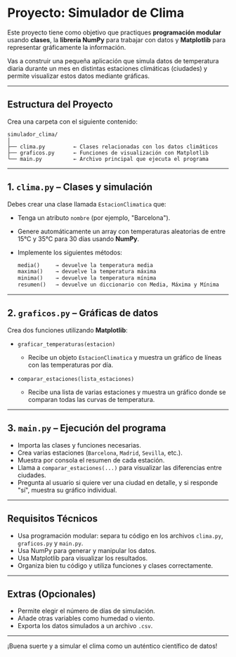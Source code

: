 # Proyecto: Simulador de Clima

Este proyecto tiene como objetivo que practiques **programación modular** usando **clases**, la **librería NumPy** para trabajar con datos y **Matplotlib** para representar gráficamente la información.

Vas a construir una pequeña aplicación que simula datos de temperatura diaria durante un mes en distintas estaciones climáticas (ciudades) y permite visualizar estos datos mediante gráficas.

---

## Estructura del Proyecto

Crea una carpeta con el siguiente contenido:

```
simulador_clima/
│
├── clima.py         ← Clases relacionadas con los datos climáticos
├── graficos.py      ← Funciones de visualización con Matplotlib
└── main.py          ← Archivo principal que ejecuta el programa
```

---

## 1. `clima.py` – Clases y simulación

Debes crear una clase llamada `EstacionClimatica` que:

- Tenga un atributo `nombre` (por ejemplo, "Barcelona").
- Genere automáticamente un array con temperaturas aleatorias de entre 15°C y 35°C para 30 días usando **NumPy**.
- Implemente los siguientes métodos:

  ```python
  media()     → devuelve la temperatura media
  maxima()    → devuelve la temperatura máxima
  minima()    → devuelve la temperatura mínima
  resumen()   → devuelve un diccionario con Media, Máxima y Mínima
  ```

---

## 2. `graficos.py` – Gráficas de datos

Crea dos funciones utilizando **Matplotlib**:

- `graficar_temperaturas(estacion)`

  - Recibe un objeto `EstacionClimatica` y muestra un gráfico de líneas con las temperaturas por día.

- `comparar_estaciones(lista_estaciones)`
  - Recibe una lista de varias estaciones y muestra un gráfico donde se comparan todas las curvas de temperatura.

---

## 3. `main.py` – Ejecución del programa

- Importa las clases y funciones necesarias.
- Crea varias estaciones (`Barcelona`, `Madrid`, `Sevilla`, etc.).
- Muestra por consola el resumen de cada estación.
- Llama a `comparar_estaciones(...)` para visualizar las diferencias entre ciudades.
- Pregunta al usuario si quiere ver una ciudad en detalle, y si responde "sí", muestra su gráfico individual.

---

## Requisitos Técnicos

- Usa programación modular: separa tu código en los archivos `clima.py`, `graficos.py` y `main.py`.
- Usa NumPy para generar y manipular los datos.
- Usa Matplotlib para visualizar los resultados.
- Organiza bien tu código y utiliza funciones y clases correctamente.

---

## Extras (Opcionales)

- Permite elegir el número de días de simulación.
- Añade otras variables como humedad o viento.
- Exporta los datos simulados a un archivo `.csv`.

---

¡Buena suerte y a simular el clima como un auténtico científico de datos!
